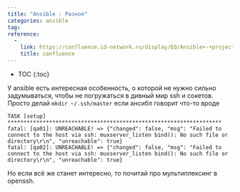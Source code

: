 ```yaml
---
title: "Ansible : Разное"
categories: ansible
tag: 
reference:
  -
    link: https://confluence.id-network.ru/display/EO/Ansible+-+projects
    title: confluence
---
```


* TOC 
{:toc}

<!-- ------------------------------------------------------------- -->

У ansible есть интересная особенность, о которой не нужно сильно задумываться, чтобы не погружаться в дивный мир ssh и сокетов. Просто делай ```mkdir ~/.ssh/master``` если ансибл говорит что-то вроде

<pre><code class="shell">TASK [setup] *******************************************************************
fatal: [qa01]: UNREACHABLE! => {"changed": false, "msg": "Failed to connect to the host via ssh: muxserver_listen bind(): No such file or directory\r\n", "unreachable": true}
fatal: [qa02]: UNREACHABLE! => {"changed": false, "msg": "Failed to connect to the host via ssh: muxserver_listen bind(): No such file or directory\r\n", "unreachable": true}
</code></pre>

Но если всё же станет интересно, то почитай про мультиплексинг в openssh.

<!-- ------------------------------------------------------------- -->